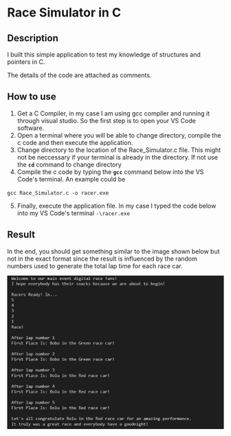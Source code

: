 # Race Simulator in C

## Description
I built this simple application to test my knowledge of structures and pointers in C.

The details of the code are attached as comments.


## How to use
1. Get a C Compiler, in my case I am using gcc compiler and running it through visual studio. So the first step is to open your VS Code software.
2. Open a terminal where you will be able to change directory, compile the c code and then execute the application.
3. Change directory to the location of the Race_Simulator.c file. This might not be neccessary if your terminal is already in the directory. If not use the **`cd`** command to change directory
4. Compile the c code by typing the **`gcc`** command below into the VS Code's terminal. An example could be 

`gcc Race_Simulator.c -o racer.exe`

5. Finally, execute the application file. In my case I typed the code below into my VS Code's terminal
`-\racer.exe`

## Result
In the end, you should get something similar to the image shown below but not in the exact format since the result is influenced by the random numbers used to generate the total lap time for each race car.

![result](result.png)